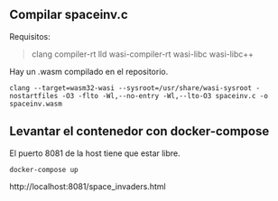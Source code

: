 ## Compilar spaceinv.c
Requisitos:
>clang compiler-rt lld wasi-compiler-rt wasi-libc wasi-libc++   

Hay un .wasm compilado en el repositorio.

```
clang --target=wasm32-wasi --sysroot=/usr/share/wasi-sysroot -nostartfiles -O3 -flto -Wl,--no-entry -Wl,--lto-O3 spaceinv.c -o spaceinv.wasm  
```

## Levantar el contenedor con docker-compose
El puerto 8081 de la host tiene que estar libre.
```
docker-compose up
```
http://localhost:8081/space_invaders.html